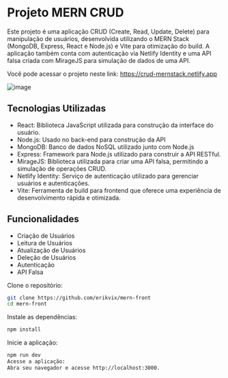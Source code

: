 # Projeto MERN CRUD
Este projeto é uma aplicação CRUD (Create, Read, Update, Delete) para manipulação de usuários, desenvolvida utilizando o MERN Stack (MongoDB, Express, React e Node.js) e Vite para otimização do build. A aplicação também conta com autenticação via Netlify Identity e uma API falsa criada com MirageJS para simulação de dados de uma API.

Você pode acessar o projeto neste link: https://crud-mernstack.netlify.app

![image](https://github.com/erikvix/mern-front/assets/124940063/43da7575-a816-4655-a650-1f618da3d5c7)


## Tecnologias Utilizadas
- React: Biblioteca JavaScript utilizada para construção da interface do usuário.
- Node.js: Usado no back-end para construção da API
- MongoDB: Banco de dados NoSQL utilizado junto com Node.js
- Express: Framework para Node.js utilizado para construir a API RESTful.
- MirageJS: Biblioteca utilizada para criar uma API falsa, permitindo a simulação de operações CRUD.
- Netlify Identity: Serviço de autenticação utilizado para gerenciar usuários e autenticações.
- Vite: Ferramenta de build para frontend que oferece uma experiência de desenvolvimento rápida e otimizada.

## Funcionalidades
- Criação de Usuários
- Leitura de Usuários
- Atualização de Usuários
- Deleção de Usuários
- Autenticação
- API Falsa

Clone o repositório:

```sh
git clone https://github.com/erikvix/mern-front
cd mern-front
```
Instale as dependências:

```sh
npm install
```
Inicie a aplicação:

```sh
npm run dev
Acesse a aplicação:
Abra seu navegador e acesse http://localhost:3000.
```
